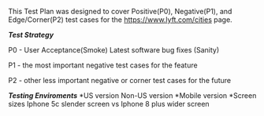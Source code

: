 This Test Plan was designed to cover Positive(P0), Negative(P1), and Edge/Corner(P2) test cases for the https://www.lyft.com/cities page.

  ***Test Strategy***

  P0 - User Acceptance(Smoke) 
  Latest software bug fixes (Sanity)

  P1 - the most important negative test cases for the feature

  P2 - other less important negative or corner test cases for the future


  ***Testing Enviroments*** 
    *US version Non-US version
    *Mobile version
    *Screen sizes Iphone 5c slender screen vs Iphone 8 plus wider screen

